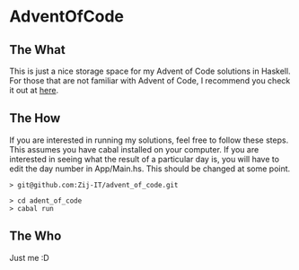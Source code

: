 # AdventOfCode

## The What
This is just a nice storage space for my Advent of Code solutions in Haskell. For those that are not familiar with Advent of Code, I recommend you check it out at [here](adventofcode.com).

## The How
If you are interested in running my solutions, feel free to follow these steps. This assumes you have cabal installed on your computer. If you are interested in seeing what the result of a particular day is, you will have to edit the day number in App/Main.hs. This should be changed at some point.

```
> git@github.com:Zij-IT/advent_of_code.git

> cd adent_of_code
> cabal run
```

## The Who
Just me :D
